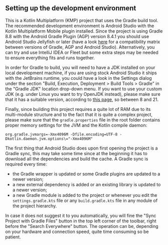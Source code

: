 ## Setting up the development environment

This is a Kotlin Multiplatform (KMP) project that uses the Gradle build tool. The recommended
development environment is Android Studio with the Kotlin Multiplatform Mobile plugin installed.
Since the project is using Gradle 8.8 with the Android Gradle Plugin (AGP) version 8.4.1 you
should use Android Studio Jellyfish or later (have a
look [here](https://developer.android.com/build/releases/gradle-plugin?hl=en#android_gradle_plugin_and_android_studio_compatibility)
for a compatibility matrix between versions of Gradle, AGP and Android Studio).
Alternatively, you can try and use IntelliJ IDEA or Fleet but some extra steps may be needed to
ensure everything fits and runs together.

In order for Gradle to build, you will need to have a JDK installed on your local development
machine, if you are using stock Android Studio it ships with the JetBrains runtime, you could have a
look in the Settings dialog under the section "Build, Execution, Deployment > Build Tools > Gradle"
in the "Gradle JDK" location drop-down menu. If you want to use your custom JDK (e.g. under Linux
you want to try OpenJDK instead), please make sure that it has a suitable version, according
to [this page](https://docs.gradle.org/current/userguide/compatibility.html), so between 8 and 21.

Finally, since building this project requires a quite lot of RAM due to its multi-module structure
and to the fact that it is quite a complex project, please make sure that the `gradle.properties`
file in the root folder contains proper memory settings for the JVM and the Kotlin compile daemon:

```properties
org.gradle.jvmargs=-Xmx4096M -Dfile.encoding=UTF-8 -Dkotlin.daemon.jvm.options\="-Xmx4096M"
```

The first thing that Android Studio does upon first opening the project is a Gradle sync, this may
take some time since at the beginning it has to download all the dependencies and build the cache.
A Gradle sync is required every time:

- the Gradle wrapper is updated or some Gradle plugins are updated to a newer version;
- a new external dependency is added or an existing library is updated to a newer version;
- a new Gradle module is added to the project or whenever you edit the `settings.gradle.kts` file or
  any `build.gradle.kts` file in any module of the project hierarchy.

In case it does not suggest it to you automatically, you will fine the "Sync Project with Gradle
Files" button in the top left corner of the toolbar, right before the "Search Everywhere" button.
The operation can be, depending on your hardware and connection speed, quite time consuming so be
patient.
